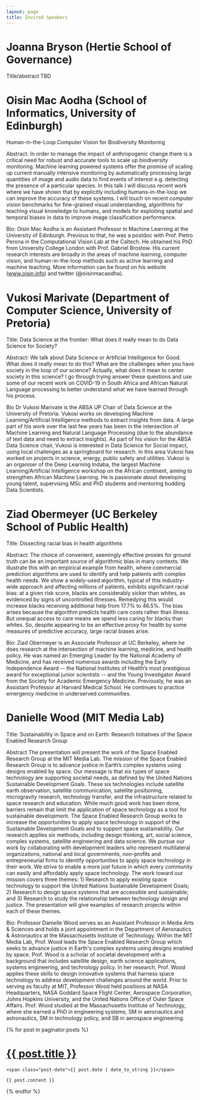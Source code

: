 ```yaml
---
layout: page
title: Invited Speakers
---
```


# Joanna Bryson (Hertie School of Governance)

Title/abstract TBD

# Oisin Mac Aodha (School of Informatics, University of Edinburgh)

Human-in-the-Loop Computer Vision for Biodiversity Monitoring

Abstract:
In order to manage the impact of anthropogenic change there is a critical need for robust and accurate tools to scale up biodiversity monitoring. Machine learning powered systems offer the promise of scaling up current manually intensive monitoring by automatically processing large quantities of image and audio data to find events of interest e.g. detecting the presence of a particular species. In this talk I will discuss recent work where we have shown that by explicitly including humans-in-the-loop we can improve the accuracy of these systems. I will touch on recent computer vision benchmarks for fine-grained visual understanding, algorithms for teaching visual knowledge to humans, and models for exploiting spatial and temporal biases in data to improve image classification performance.

Bio:
Oisin Mac Aodha is an Assistant Professor in Machine Learning at the University of Edinburgh. Previous to that, he was a postdoc with Prof. Pietro Perona in the Computational Vision Lab at the Caltech. He obtained his PhD from University College London with Prof. Gabriel Brostow. His current research interests are broadly in the areas of machine learning, computer vision, and human-in-the-loop methods such as active learning and machine teaching. More information can be found on his website (www.oisin.info) and twitter (@oisinmacaodha).

# Vukosi Marivate (Department of Computer Science, University of Pretoria)

Title: Data Science at the frontier: What does it really mean to do Data Science for Society?

Abstract:
We talk about Data Science or Artificial Intelligence for Good. What does it really mean to do this? What are the challenges when you have society in the loop of our science? Actually, what does it mean to center society in this science? I go through trying answer these questions and use some of our recent work on COVID-19 in South Africa and African Natural Language processing to better understand what we have learned through his process. 

Bio
Dr Vukosi Marivate is the ABSA UP Chair of Data Science at the University of Pretoria. Vukosi works on developing Machine Learning/Artificial Intelligence methods to extract insights from data. A large part of his work over the last few years has been in the intersection of Machine Learning and Natural Language Processing (due to the abundance of text data and need to extract insights). As part of his vision for the ABSA Data Science chair, Vukosi is interested in Data Science for Social Impact, using local challenges as a springboard for research. In this area Vukosi has worked on projects in science, energy, public safety and utilities. Vukosi is an organiser of the Deep Learning Indaba, the largest Machine Learning/Artificial Intelligence workshop on the African continent, aiming to strengthen African Machine Learning. He is passionate about developing young talent, supervising MSc and PhD students and mentoring budding Data Scientists.

# Ziad Obermeyer (UC Berkeley School of Public Health)

Title: Dissecting racial bias in health algorithms

Abstract: The choice of convenient, seemingly effective proxies for ground truth can be an important source of algorithmic bias in many contexts. We illustrate this with an empirical example from health, where commercial prediction algorithms are used to identify and help patients with complex health needs. We show a widely-used algorithm, typical of this industry-wide approach and affecting millions of patients, exhibits significant racial bias: at a given risk score, blacks are considerably sicker than whites, as evidenced by signs of uncontrolled illnesses. Remedying this would increase blacks receiving additional help from 17.7% to 46.5%. The bias arises because the algorithm predicts health care costs rather than illness. But unequal access to care means we spend less caring for blacks than whites. So, despite appearing to be an effective proxy for health by some measures of predictive accuracy, large racial biases arise. 

Bio: Ziad Obermeyer is an Associate Professor at UC Berkeley, where he does research at the intersection of machine learning, medicine, and health policy. He was named an Emerging Leader by the National Academy of Medicine, and has received numerous awards including the Early Independence Award -- the National Institutes of Health’s most prestigious award for exceptional junior scientists -- and the Young Investigator Award from the Society for Academic Emergency Medicine. Previously, he was an Assistant Professor at Harvard Medical School. He continues to practice emergency medicine in underserved communities.

# Danielle Wood (MIT Media Lab)

Title: Sustainability in Space and on Earth: Research Initiatives of the Space Enabled Research Group

Abstract The presentation will present the work of the Space Enabled Research Group at the MIT Media Lab. The mission of the Space Enabled Research Group is to advance justice in Earth’s complex systems using designs enabled by space. Our message is that six types of space technology are supporting societal needs, as defined by the United Nations Sustainable Development Goals. These six technologies include satellite earth observation, satellite communication, satellite positioning, microgravity research, technology transfer, and the infrastructure related to space research and education. While much good work has been done, barriers remain that limit the application of space technology as a tool for sustainable development. The Space Enabled Research Group works to increase the opportunities to apply space technology in support of the Sustainable Development Goals and to support space sustainability. Our research applies six methods, including design thinking, art, social science, complex systems, satellite engineering and data science. We pursue our work by collaborating with development leaders who represent multilateral organizations, national and local governments, non-profits and entrepreneurial firms to identify opportunities to apply space technology in their work. We strive to enable a more just future in which every community can easily and affordably apply space technology. The work toward our mission covers three themes: 1) Research to apply existing space technology to support the United Nations Sustainable Development Goals; 2) Research to design space systems that are accessible and sustainable; and 3) Research to study the relationship between technology design and justice. The presentation will give examples of research projects within each of these themes.

Bio: Professor Danielle Wood serves as an Assistant Professor in Media Arts & Sciences and holds a joint appointment in the Department of Aeronautics & Astronautics at the Massachusetts Institute of Technology. Within the MIT Media Lab, Prof. Wood leads the Space Enabled Research Group which seeks to advance justice in Earth's complex systems using designs enabled by space. Prof. Wood is a scholar of societal development with a background that includes satellite design, earth science applications, systems engineering, and technology policy. In her research, Prof. Wood applies these skills to design innovative systems that harness space technology to address development challenges around the world. Prior to serving as faculty at MIT, Professor Wood held positions at NASA Headquarters, NASA Goddard Space Flight Center, Aerospace Corporation, Johns Hopkins University, and the United Nations Office of Outer Space Affairs. Prof. Wood studied at the Massachusetts Institute of Technology, where she earned a PhD in engineering systems, SM in aeronautics and astronautics, SM in technology policy, and SB in aerospace engineering.

<div class="posts">
  {% for post in paginator.posts %}
  <div class="post">
    <h1 class="post-title">
      <a href="{{ post.url }}">
        {{ post.title }}
      </a>
    </h1>

    <span class="post-date">{{ post.date | date_to_string }}</span>

    {{ post.content }}
  </div>
  {% endfor %}
</div>


